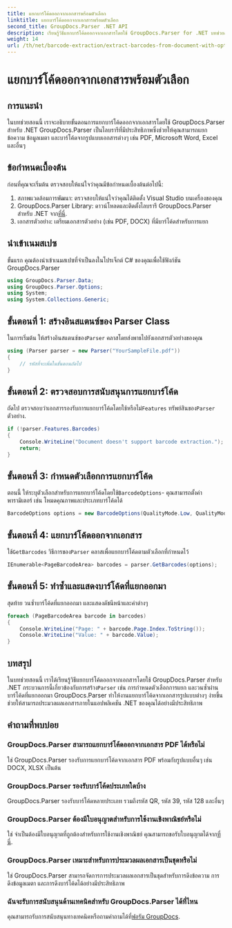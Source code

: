 ```yaml
---
title: แยกบาร์โค้ดออกจากเอกสารพร้อมตัวเลือก
linktitle: แยกบาร์โค้ดออกจากเอกสารพร้อมตัวเลือก
second_title: GroupDocs.Parser .NET API
description: เรียนรู้วิธีแยกบาร์โค้ดออกจากเอกสารโดยใช้ GroupDocs.Parser for .NET บทช่วยสอนที่ครอบคลุมพร้อมตัวอย่างโค้ดและคำถามที่พบบ่อย
weight: 14
url: /th/net/barcode-extraction/extract-barcodes-from-document-with-options/
---
```


# แยกบาร์โค้ดออกจากเอกสารพร้อมตัวเลือก

## การแนะนำ
ในบทช่วยสอนนี้ เราจะอธิบายขั้นตอนการแยกบาร์โค้ดออกจากเอกสารโดยใช้ GroupDocs.Parser สำหรับ .NET GroupDocs.Parser เป็นไลบรารีที่มีประสิทธิภาพซึ่งช่วยให้คุณสามารถแยกข้อความ ข้อมูลเมตา และบาร์โค้ดจากรูปแบบเอกสารต่างๆ เช่น PDF, Microsoft Word, Excel และอื่นๆ
## ข้อกำหนดเบื้องต้น
ก่อนที่คุณจะเริ่มต้น ตรวจสอบให้แน่ใจว่าคุณมีข้อกำหนดเบื้องต้นต่อไปนี้:
1. สภาพแวดล้อมการพัฒนา: ตรวจสอบให้แน่ใจว่าคุณได้ติดตั้ง Visual Studio บนเครื่องของคุณ
2.  GroupDocs.Parser Library: ดาวน์โหลดและติดตั้งไลบรารี GroupDocs.Parser สำหรับ .NET จาก[ที่นี่](https://releases.groupdocs.com/parser/net/).
3. เอกสารตัวอย่าง: เตรียมเอกสารตัวอย่าง (เช่น PDF, DOCX) ที่มีบาร์โค้ดสำหรับการแยก

## นำเข้าเนมสเปซ
ขั้นแรก คุณต้องนำเข้าเนมสเปซที่จำเป็นลงในโปรเจ็กต์ C# ของคุณเพื่อใช้ฟังก์ชัน GroupDocs.Parser
```csharp
using GroupDocs.Parser.Data;
using GroupDocs.Parser.Options;
using System;
using System.Collections.Generic;
```
## ขั้นตอนที่ 1: สร้างอินสแตนซ์ของ Parser Class
 ในการเริ่มต้น ให้สร้างอินสแตนซ์ของ`Parser` คลาสโดยส่งพาธไปยังเอกสารตัวอย่างของคุณ
```csharp
using (Parser parser = new Parser("YourSampleFile.pdf"))
{
    // รหัสที่จะเพิ่มในขั้นตอนถัดไป
}
```
## ขั้นตอนที่ 2: ตรวจสอบการสนับสนุนการแยกบาร์โค้ด
 ถัดไป ตรวจสอบว่าเอกสารรองรับการแยกบาร์โค้ดโดยใช้หรือไม่`Features` ทรัพย์สินของ`Parser` ตัวอย่าง.
```csharp
if (!parser.Features.Barcodes)
{
    Console.WriteLine("Document doesn't support barcode extraction.");
    return;
}
```
## ขั้นตอนที่ 3: กำหนดตัวเลือกการแยกบาร์โค้ด
 ตอนนี้ ให้ระบุตัวเลือกสำหรับการแยกบาร์โค้ดโดยใช้`BarcodeOptions`- คุณสามารถตั้งค่าพารามิเตอร์ เช่น โหมดคุณภาพและประเภทบาร์โค้ดได้
```csharp
BarcodeOptions options = new BarcodeOptions(QualityMode.Low, QualityMode.Low, "QR");
```
## ขั้นตอนที่ 4: แยกบาร์โค้ดออกจากเอกสาร
 ใช้`GetBarcodes` วิธีการของ`Parser` คลาสเพื่อแยกบาร์โค้ดตามตัวเลือกที่กำหนดไว้
```csharp
IEnumerable<PageBarcodeArea> barcodes = parser.GetBarcodes(options);
```
## ขั้นตอนที่ 5: ทำซ้ำและแสดงบาร์โค้ดที่แยกออกมา
สุดท้าย วนซ้ำบาร์โค้ดที่แยกออกมา และแสดงดัชนีหน้าและค่าต่างๆ
```csharp
foreach (PageBarcodeArea barcode in barcodes)
{
    Console.WriteLine("Page: " + barcode.Page.Index.ToString());
    Console.WriteLine("Value: " + barcode.Value);
}
```

## บทสรุป
 ในบทช่วยสอนนี้ เราได้เรียนรู้วิธีแยกบาร์โค้ดออกจากเอกสารโดยใช้ GroupDocs.Parser สำหรับ .NET กระบวนการนี้เกี่ยวข้องกับการสร้าง`Parser` เช่น การกำหนดตัวเลือกการแยก และวนซ้ำผ่านบาร์โค้ดที่แยกออกมา GroupDocs.Parser ทำให้งานแยกบาร์โค้ดจากเอกสารรูปแบบต่างๆ ง่ายขึ้น ช่วยให้สามารถประมวลผลเอกสารภายในแอปพลิเคชัน .NET ของคุณได้อย่างมีประสิทธิภาพ

## คำถามที่พบบ่อย
### GroupDocs.Parser สามารถแยกบาร์โค้ดออกจากเอกสาร PDF ได้หรือไม่
ใช่ GroupDocs.Parser รองรับการแยกบาร์โค้ดจากเอกสาร PDF พร้อมกับรูปแบบอื่นๆ เช่น DOCX, XLSX เป็นต้น
### GroupDocs.Parser รองรับบาร์โค้ดประเภทใดบ้าง
GroupDocs.Parser รองรับบาร์โค้ดหลายประเภท รวมถึงรหัส QR, รหัส 39, รหัส 128 และอื่นๆ
### GroupDocs.Parser ต้องมีใบอนุญาตสำหรับการใช้งานเชิงพาณิชย์หรือไม่
 ใช่ จำเป็นต้องมีใบอนุญาตที่ถูกต้องสำหรับการใช้งานเชิงพาณิชย์ คุณสามารถขอรับใบอนุญาตได้จาก[ที่นี่](https://purchase.groupdocs.com/buy).
### GroupDocs.Parser เหมาะสำหรับการประมวลผลเอกสารเป็นชุดหรือไม่
ใช่ GroupDocs.Parser สามารถจัดการการประมวลผลเอกสารเป็นชุดสำหรับการดึงข้อความ การดึงข้อมูลเมตา และการดึงบาร์โค้ดได้อย่างมีประสิทธิภาพ
### ฉันจะรับการสนับสนุนด้านเทคนิคสำหรับ GroupDocs.Parser ได้ที่ไหน
 คุณสามารถรับการสนับสนุนทางเทคนิคหรือถามคำถามได้ที่[ฟอรัม GroupDocs](https://forum.groupdocs.com/c/parser/17).
